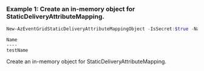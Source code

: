 ### Example 1: Create an in-memory object for StaticDeliveryAttributeMapping.
```powershell
New-AzEventGridStaticDeliveryAttributeMappingObject -IsSecret:$true -Name "testName" -Value "testValue"
```

```output
Name
----
testName
```

Create an in-memory object for StaticDeliveryAttributeMapping.